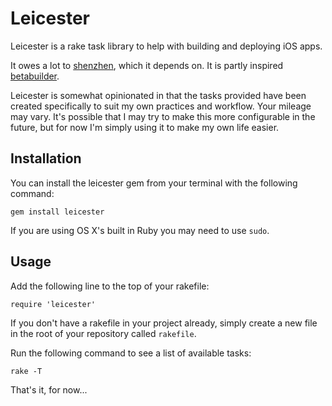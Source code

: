 # Leicester

Leicester is a rake task library to help with building and deploying iOS apps.

It owes a lot to [shenzhen](https://github.com/mattt/shenzhen), which it depends
on. It is partly inspired [betabuilder](https://github.com/lukeredpath/betabuilder).

Leicester is somewhat opinionated in that the tasks provided have been created
specifically to suit my own practices and workflow. Your mileage may vary. It's
possible that I may try to make this more configurable in the future, but for
now I'm simply using it to make my own life easier.

## Installation

You can install the leicester gem from your terminal with the following command:

    gem install leicester

If you are using OS X's built in Ruby you may need to use `sudo`.

## Usage

Add the following line to the top of your rakefile:

    require 'leicester'

If you don't have a rakefile in your project already, simply create a new file
in the root of your repository called `rakefile`.

Run the following command to see a list of available tasks:

    rake -T

That's it, for now...

